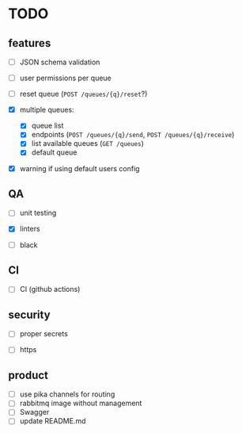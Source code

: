 # TODO

## features
- [ ] JSON schema validation
- [ ] user permissions per queue
- [ ] reset queue (`POST /queues/{q}/reset`?)
- [x] multiple queues:
  - [x] queue list
  - [x] endpoints (`POST /queues/{q}/send`, `POST /queues/{q}/receive`)
  - [x] list available queues (`GET /queues`)
  - [x] default queue
- [x] warning if using default users config


## QA
- [ ] unit testing
- [x] linters
- [ ] black


## CI
- [ ] CI (github actions)


## security
- [ ] proper secrets
- [ ] https


## product
- [ ] use pika channels for routing
- [ ] rabbitmq image without management
- [ ] Swagger
- [ ] update README.md
